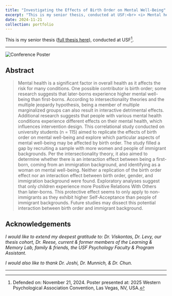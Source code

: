 ```yaml
---
title: "Investigating the Effects of Birth Order on Mental Well-Being"
excerpt: "This is my senior thesis, conducted at USF:<br> <i> Mental health is a significant factor in overall health as it affects the risk for many conditions. One possible contributor is birth order; some research suggests that later-borns experience higher mental well-being than first-borns. According to intersectionality theories and the multiple jeopardy hypothesis, being a member of multiple marginalized groups can also result in interactive detrimental effects[...] </i> <br/> <img src='../images/usf-thesis-poster.jpg' alt='Conference Poster' height='300px' style='padding-top: 10px' >"
date: 2024-11-21
collection: portfolio
---
```


This is my senior thesis ([full thesis here](../../files/usf-thesis.pdf)), conducted at USF[^1]. 

---

![Conference Poster](../../images/usf-thesis-poster.jpg)

## Abstract
> Mental health is a significant factor in overall health as it affects the risk for many conditions. One possible contributor is birth order; some research suggests that later-borns experience higher mental well-being than first-borns. According to intersectionality theories and the multiple jeopardy hypothesis, being a member of multiple marginalized groups can also result in interactive detrimental effects. Additional research suggests that people with various mental health conditions experience different effects on their mental health, which influences intervention design. This correlational study conducted on university students (n = 115) aimed to replicate the effects of birth order on mental well-being and explore which particular aspects of mental well-being may be affected by birth order. The study filled a gap by recruiting a sample with more women and people of immigrant backgrounds. Per the intersectionality theory, it also aimed to determine whether there is an interaction effect between being a first-born, coming from an immigration background, and identifying as a woman on mental well-being. Neither a replication of the birth order effect nor an interaction effect between birth order, gender, and immigration background were found. Exploratory analyses suggest that only children experience more Positive Relations With Others than later-borns. This protective effect seems to only apply to non-immigrants as they exhibit higher Self-Acceptance than people of immigrant backgrounds. Future studies may dissect this potential interaction between birth order and immigrant background.

## Acknowledgements

_I would like to extend my deepest gratitude to: Dr. Viskontas, Dr. Levy, our thesis cohort, Dr. Reese, current & former members of the Learning & Memory Lab, family & friends, the USF Psychology Faculty & Program Assistant._

_I would also like to thank Dr. Joshi, Dr. Munnich, & Dr. Chun._

---

[^1]: Defended on: November 21, 2024. Poster presented at: 2025 Western Psychological Association Convention, Las Vegas, NV, USA.